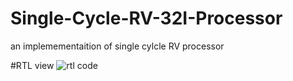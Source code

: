 # Single-Cycle-RV-32I-Processor
an implemementaition of single cylcle RV processor

#RTL view
![rtl code](https://user-images.githubusercontent.com/104265727/223430047-55458eff-18ab-4ae0-99b9-39e72ea6f33e.png)
